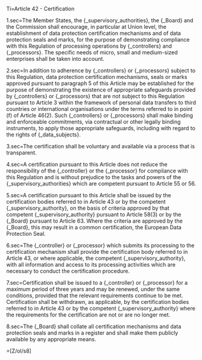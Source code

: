 Ti=Article 42 - Certification

1.sec=The Member States, the {_supervisory_authorities}, the {_Board} and the Commission shall encourage, in particular at Union level, the establishment of data protection certification mechanisms and of data protection seals and marks, for the purpose of demonstrating compliance with this Regulation of processing operations by {_controllers} and {_processors}. The specific needs of micro, small and medium-sized enterprises shall be taken into account.

2.sec=In addition to adherence by {_controllers} or {_processors} subject to this Regulation, data protection certification mechanisms, seals or marks approved pursuant to paragraph 5 of this Article may be established for the purpose of demonstrating the existence of appropriate safeguards provided by {_controllers} or {_processors} that are not subject to this Regulation pursuant to Article 3 within the framework of personal data transfers to third countries or international organisations under the terms referred to in point (f) of Article 46(2). Such {_controllers} or {_processors} shall make binding and enforceable commitments, via contractual or other legally binding instruments, to apply those appropriate safeguards, including with regard to the rights of {_data_subjects}.

3.sec=The certification shall be voluntary and available via a process that is transparent.

4.sec=A certification pursuant to this Article does not reduce the responsibility of the {_controller} or the {_processor} for compliance with this Regulation and is without prejudice to the tasks and powers of the {_supervisory_authorities} which are competent pursuant to Article 55 or 56.

5.sec=A certification pursuant to this Article shall be issued by the certification bodies referred to in Article 43 or by the competent {_supervisory_authority}, on the basis of criteria approved by that competent {_supervisory_authority} pursuant to Article 58(3) or by the {_Board} pursuant to Article 63. Where the criteria are approved by the {_Board}, this may result in a common certification, the European Data Protection Seal.

6.sec=The {_controller} or {_processor} which submits its processing to the certification mechanism shall provide the certification body referred to in Article 43, or where applicable, the competent {_supervisory_authority}, with all information and access to its processing activities which are necessary to conduct the certification procedure.

7.sec=Certification shall be issued to a {_controller} or {_processor} for a maximum period of three years and may be renewed, under the same conditions, provided that the relevant requirements continue to be met. Certification shall be withdrawn, as applicable, by the certification bodies referred to in Article 43 or by the competent {_supervisory_authority} where the requirements for the certification are not or are no longer met.

8.sec=The {_Board} shall collate all certification mechanisms and data protection seals and marks in a register and shall make them publicly available by any appropriate means.

=[Z/ol/s8]

